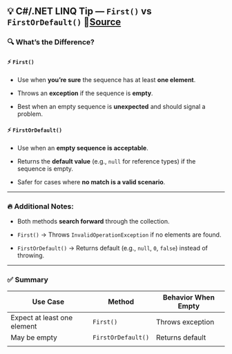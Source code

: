 
## 💡 C#/.NET LINQ Tip — `First()` vs `FirstOrDefault()` 🚀[Source](https://www.linkedin.com/posts/serkutyildirim_csharp-dotnet-programming-activity-7317533884257128450-6Xzz/?utm_source=social_share_send&utm_medium=android_app&rcm=ACoAAFJCXfcBIcZmlLG5hIrKQjJ7iQQ2Sm6gFI4&utm_campaign=whatsapp)

### 🔍 **What’s the Difference?**

#### ⚡ `First()`

- Use when **you’re sure** the sequence has at least **one element**.
    
- Throws an **exception** if the sequence is **empty**.
    
- Best when an empty sequence is **unexpected** and should signal a problem.
    

#### ⚡ `FirstOrDefault()`

- Use when an **empty sequence is acceptable**.
    
- Returns the **default value** (e.g., `null` for reference types) if the sequence is empty.
    
- Safer for cases where **no match is a valid scenario**.
    

---
### 🔥 Additional Notes:

- Both methods **search forward** through the collection.
    
- `First()` → Throws `InvalidOperationException` if no elements are found.
    
- `FirstOrDefault()` → Returns default (e.g., `null`, `0`, `false`) instead of throwing.
    

---

### ✅ Summary

| Use Case                    | Method             | Behavior When Empty |
| --------------------------- | ------------------ | ------------------- |
| Expect at least one element | `First()`          | Throws exception    |
| May be empty                | `FirstOrDefault()` | Returns default     |
|                             |                    |                     |
